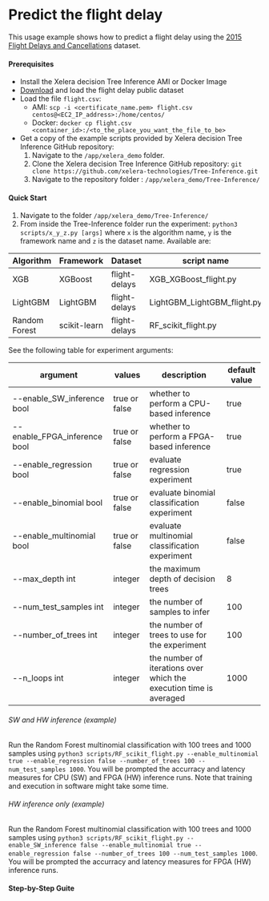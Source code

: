 # Predict the flight delay

This usage example shows how to predict a flight delay using the [2015 Flight Delays and Cancellations](https://www.kaggle.com/usdot/flight-delays?select=flights.csv) dataset.

#### Prerequisites

* Install the Xelera decision Tree Inference AMI or Docker Image
* [Download](https://www.kaggle.com/usdot/flight-delays/data?select=flights.csv) and load the flight delay public dataset
* Load the file `flight.csv`:
    * AMI: `scp -i <certificate_name.pem> flight.csv centos@<EC2_IP_address>:/home/centos/`
    * Docker: `docker cp flight.csv <container_id>:/<to_the_place_you_want_the_file_to_be>`
* Get a copy of the example scripts provided by Xelera decision Tree Inference GitHub repository:
    1. Navigate to the `/app/xelera_demo` folder.
    2. Clone the Xelera decision Tree Inference GitHub repository: `git clone https://github.com/xelera-technologies/Tree-Inference.git`
    3. Navigate to the repository folder : `/app/xelera_demo/Tree-Inference/`

#### Quick Start

1. Navigate to the folder `/app/xelera_demo/Tree-Inference/`
2. From inside the Tree-Inference folder run the experiment: `python3 scripts/x_y_z.py [args]` where `x` is the algorithm name, `y` is the framework name and `z` is the dataset name. Available are:

| Algorithm | Framework | Dataset | script name |
| --------- | --------- | ------- | ----------- |
| XGB       | XGBoost   | flight-delays | XGB_XGBoost_flight.py |
| LightGBM  | LightGBM  | flight-delays | LightGBM_LightGBM_flight.py |
| Random Forest  | scikit-learn | flight-delays | RF_scikit_flight.py |

See the following table for experiment arguments:

| argument | values | description | default value |
| -------- | ---- | ----------- | --------------- |
| --enable_SW_inference bool | true or false | whether to perform a CPU-based inference | true |
| --enable_FPGA_inference bool | true or false | whether to perform a FPGA-based inference | true |
| --enable_regression bool | true or false | evaluate regression experiment | true |
| --enable_binomial bool | true or false | evaluate binomial classification experiment | false |
| --enable_multinomial bool | true or false | evaluate multinomial classification experiment | false |
| --max_depth int | integer | the maximum depth of decision trees | 8 |
| --num_test_samples int | integer | the number of samples to infer | 100 |
| --number_of_trees int | integer | the number of trees to use for the experiment | 100 |
| --n_loops int | integer | the number of iterations over which the execution time is averaged | 1000 |

###### SW and HW inference (example)

Run the Random Forest multinomial classification with 100 trees and 1000 samples using `python3 scripts/RF_scikit_flight.py --enable_multinomial true --enable_regression false --number_of_trees 100 --num_test_samples 1000`. You will be prompted the accurracy and latency measures for CPU (SW) and FPGA (HW) inference runs. Note that training and execution in software might take some time.

###### HW inference only (example)
Run the Random Forest multinomial classification with 100 trees and 1000 samples using `python3 scripts/RF_scikit_flight.py --enable_SW_inference false --enable_multinomial true --enable_regression false --number_of_trees 100 --num_test_samples 1000`. You will be prompted the accurracy and latency measures for FPGA (HW) inference runs.



#### Step-by-Step Guite
